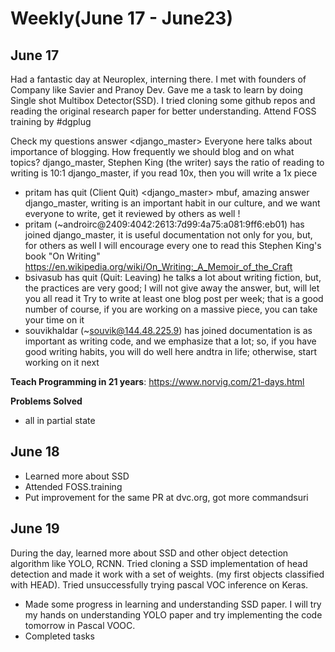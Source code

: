 # Weekly(June 17 - June23)

## June 17

Had a fantastic day at Neuroplex, interning there. I met with founders of Company like Savier and Pranoy Dev. Gave me a task to learn by doing Single shot Multibox Detector(SSD). I tried cloning some github repos and reading the original research paper for better understanding. Attend FOSS training by #dgplug

Check my questions answer
<django_master> Everyone here talks about importance of blogging. How frequently we should blog and on what topics?
<mbuf> django_master, Stephen King (the writer) says the ratio of reading to writing is 10:1
<mbuf> django_master, if you read 10x, then you will write a 1x piece
* pritam has quit (Client Quit)
<django_master> mbuf, amazing answer
<mbuf> django_master, writing is an important habit in our culture, and we want everyone to write, get it reviewed by others as well
<snbk97> !
* pritam (~androirc@2409:4042:2613:7d99:4a75:a081:9ff6:eb01) has joined
<mbuf> django_master, it is useful documentation not only for you, but, for others as well
<mbuf> I will encourage every one to read this Stephen King's book "On Writing" https://en.wikipedia.org/wiki/On_Writing:_A_Memoir_of_the_Craft
* bsivasub has quit (Quit: Leaving)
<mbuf> he talks a lot about writing fiction, but, the practices are very good; I will not give away the answer, but, will let you all read it
<mbuf> Try to write at least one blog post per week; that is a good number
<mbuf> of course, if you are working on a massive piece, you can take your time on it
* souvikhaldar (~souvik@144.48.225.9) has joined
<mbuf> documentation is as important as writing code, and we emphasize that a lot; so, if you have good writing habits, you will do well here andtra in life; otherwise, start working on it
<mbuf> next

**Teach Programming in 21 years**: https://www.norvig.com/21-days.html

**Problems Solved**
- all in partial state


## June 18

- Learned more about SSD
- Attended FOSS.training
- Put improvement for the same PR at dvc.org, got more commandsuri


## June 19

During the day, learned more about SSD and other object detection algorithm like YOLO, RCNN. Tried cloning a SSD implementation of head detection and made it work with a set of weights. (my first objects classified with HEAD). Tried unsuccessfully trying pascal VOC inference on Keras.

- Made some progress in learning and understanding SSD paper. I will try my hands on understanding YOLO paper and try implementing the code tomorrow in Pascal VOOC.
- Completed tasks 
